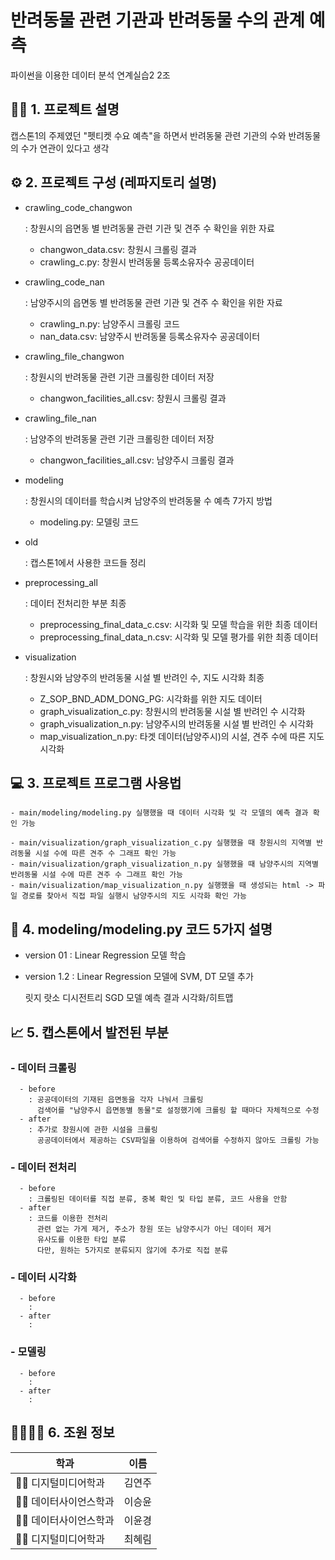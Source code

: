 # 반려동물 관련 기관과 반려동물 수의 관계 예측
파이썬을 이용한 데이터 분석 연계실습2 2조

## 👨‍🏫 1. 프로젝트 설명
  캡스톤1의 주제였던 "펫티켓 수요 예측"을 하면서 반려동물 관련 기관의 수와 반려동물의 수가 연관이 있다고 생각  
  
## ⚙️ 2. 프로젝트 구성 (레파지토리 설명)
  - crawling_code_changwon
    
    : 창원시의 읍면동 별 반려동물 관련 기관 및 견주 수 확인을 위한 자료
    - changwon_data.csv: 창원시 크롤링 결과
    - crawling_c.py: 창원시 반려동물 등록소유자수 공공데이터
  - crawling_code_nan
    
    : 남양주시의 읍면동 별 반려동물 관련 기관 및 견주 수 확인을 위한 자료
    - crawling_n.py: 남양주시 크롤링 코드
    - nan_data.csv: 남양주시 반려동물 등록소유자수 공공데이터
  - crawling_file_changwon
  
    : 창원시의 반려동물 관련 기관 크롤링한 데이터 저장
    - changwon_facilities_all.csv: 창원시 크롤링 결과
  - crawling_file_nan
  
    : 남양주의 반려동물 관련 기관 크롤링한 데이터 저장
    - changwon_facilities_all.csv: 남양주시 크롤링 결과
  - modeling
  
    : 창원시의 데이터를 학습시켜 남양주의 반려동물 수 예측 7가지 방법
    - modeling.py: 모델링 코드
  - old
  
    : 캡스톤1에서 사용한 코드들 정리
  - preprocessing_all
  
    : 데이터 전처리한 부분 최종
    - preprocessing_final_data_c.csv: 시각화 및 모델 학습을 위한 최종 데이터
    - preprocessing_final_data_n.csv: 시각화 및 모델 평가를 위한 최종 데이터
  - visualization
  
    : 창원시와 남양주의 반려동물 시설 별 반려인 수, 지도 시각화 최종
    - Z_SOP_BND_ADM_DONG_PG: 시각화를 위한 지도 데이터
    - graph_visualization_c.py: 창원시의 반려동물 시설 별 반려인 수 시각화
    - graph_visualization_n.py: 남양주시의 반려동물 시설 별 반려인 수 시각화
    - map_visualization_n.py: 타겟 데이터(남양주시)의 시설, 견주 수에 따른 지도 시각화
    
## 💻 3. 프로젝트 프로그램 사용법
    - main/modeling/modeling.py 실행했을 때 데이터 시각화 및 각 모델의 예측 결과 확인 가능
    
    - main/visualization/graph_visualization_c.py 실행했을 때 창원시의 지역별 반려동물 시설 수에 따른 견주 수 그래프 확인 가능 
    - main/visualization/graph_visualization_n.py 실행했을 때 남양주시의 지역별 반려동물 시설 수에 따른 견주 수 그래프 확인 가능 
    - main/visualization/map_visualization_n.py 실행했을 때 생성되는 html -> 파일 경로를 찾아서 직접 파일 실행시 남양주시의 지도 시각화 확인 가능
## 📌 4. modeling/modeling.py 코드 5가지 설명
  - version 01
    : Linear Regression 모델 학습
  - version 1.2
    : Linear Regression 모델에 SVM, DT 모델 추가


    
    릿지 랏소 디시전트리 SGD 모델 예측 결과 시각화/히트맵

## 📈 5. 캡스톤에서 발전된 부분
  ### - 데이터 크롤링
      - before
        : 공공데이터의 기재된 읍면동을 각자 나눠서 크롤링
          검색어를 "남양주시 읍면동별 동물"로 설정했기에 크롤링 할 때마다 자체적으로 수정
      - after
        : 추가로 창원시에 관한 시설을 크롤링
          공공데이터에서 제공하는 CSV파일을 이용하여 검색어를 수정하지 않아도 크롤링 가능
  ### - 데이터 전처리
      - before
        : 크롤링된 데이터를 직접 분류, 중복 확인 및 타입 분류, 코드 사용을 안함
      - after
        : 코드를 이용한 전처리
          관련 없는 가게 제거, 주소가 창원 또는 남양주시가 아닌 데이터 제거
          유사도를 이용한 타입 분류
          다만, 원하는 5가지로 분류되지 않기에 추가로 직접 분류
  ### - 데이터 시각화
      - before
        : 
      - after
        : 

  ### - 모델링
      - before
        : 
      - after
        : 

## 👩‍👩‍👧‍👧 6. 조원 정보
  학과 | 이름
  --- | ---
  👩‍💻 디지털미디어학과 | 김연주
  👩‍💻 데이터사이언스학과 | 이승윤
  👩‍💻 데이터사이언스학과 | 이윤경
  👩‍💻 디지털미디어학과 | 최혜림





    
